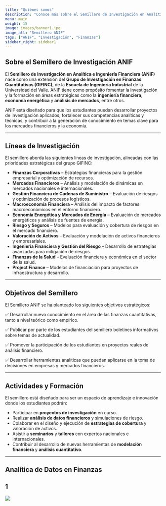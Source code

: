 ```yaml
---
title: "Quiénes somos"
description: "Conoce más sobre el Semillero de Investigación en Analítica e Ingeniería Financiera (ANIF)."
menu: main
weight: 15
image: images/banner1.jpg
image_alt: "Semillero ANIF"
tags: ["ANIF", "Investigación", "Finanzas"]
sidebar_right: sidebar1
---
```


## Sobre el Semillero de Investigación ANIF

El **Semillero de Investigación en Analítica e Ingeniería Financiera (ANIF)** nace como una extensión del **Grupo de Investigación en Finanzas Cuantitativas (GIFINC)**, de la **Escuela de Ingeniería Industrial** de la Universidad del Valle. ANIF tiene como propósito fomentar la investigación y la formación en áreas estratégicas como la **ingeniería financiera**, **economía energética** y **análisis de mercados**, entre otros.

ANIF está diseñado para que los estudiantes puedan desarrollar proyectos de investigación aplicados, fortalecer sus competencias analíticas y técnicas, y contribuir a la generación de conocimiento en temas clave para los mercados financieros y la economía.

---

## Líneas de Investigación

El semillero aborda las siguientes líneas de investigación, alineadas con las prioridades estratégicas del grupo GIFINC:

- **Finanzas Corporativas** – Estrategias financieras para la gestión empresarial y optimización de recursos.  
- **Mercados Financieros** – Análisis y modelación de dinámicas en mercados nacionales e internacionales.  
- **Gestión Financiera de Cadenas de Suministro** – Evaluación de riesgos y optimización de procesos logísticos.  
- **Macroeconomía Financiera** – Análisis del impacto de factores macroeconómicos en el entorno financiero.  
- **Economía Energética y Mercados de Energía** – Evaluación de mercados energéticos y análisis de fuentes de energía.  
- **Riesgo y Seguros** – Modelos para evaluación y cobertura de riesgos en el mercado financiero.  
- **Valoración de Activos** – Evaluación y modelación de activos financieros y empresariales.  
- **Ingeniería Financiera y Gestión del Riesgo** – Desarrollo de estrategias avanzadas para mitigación de riesgos.  
- **Finanzas de la Salud** – Evaluación financiera y económica en el sector de la salud.  
- **Project Finance** – Modelos de financiación para proyectos de infraestructura y desarrollo.  

---

## Objetivos del Semillero

El Semillero ANIF se ha planteado los siguientes objetivos estratégicos:

✅ Desarrollar nuevo conocimiento en el área de las finanzas cuantitativas, tanto a nivel teórico como empírico. 

✅ Publicar  por parte de los estudiantes del semillero boletines informativos sobre temas de actualidad.

✅ Promover la participación de los estudiantes en proyectos reales de análisis financiero.  

✅ Desarrollar herramientas analíticas que puedan aplicarse en la toma de decisiones en empresas y mercados financieros.  

---

## Actividades y Formación

El semillero está diseñado para ser un espacio de aprendizaje e innovación donde los estudiantes podrán:  

- Participar en **proyectos de investigación** en curso.  
- Realizar **análisis de datos financieros** y simulaciones de riesgo.  
- Colaborar en el diseño y ejecución de **estrategias de cobertura** y valoración de activos.  
- Asistir a **seminarios** y **talleres** con expertos nacionales e internacionales.  
- Contribuir al desarrollo de nuevas herramientas de **modelación financiera** y **análisis cuantitativo**.  


---

## Analítica de Datos en Finanzas

## 1 

![](https://juniorjb5.github.io/ANIF/images/Imagen1.png)



